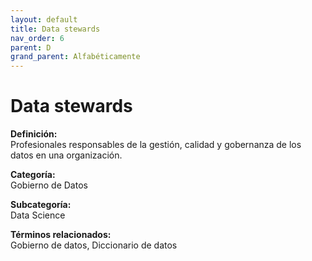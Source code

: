 ```yaml
---
layout: default
title: Data stewards
nav_order: 6
parent: D
grand_parent: Alfabéticamente
---
```


# Data stewards

**Definición:**  
Profesionales responsables de la gestión, calidad y gobernanza de los datos en una organización.

**Categoría:**  
Gobierno de Datos  

**Subcategoría:**  
Data Science

**Términos relacionados:**  
Gobierno de datos, Diccionario de datos
